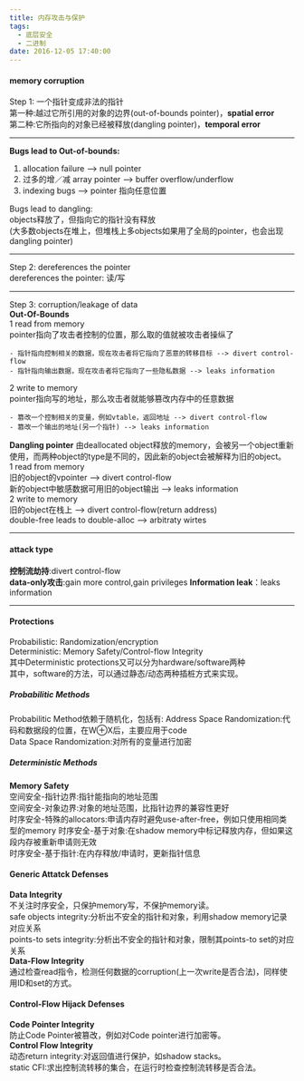 ```yaml
---
title: 内存攻击与保护
tags:
  - 底层安全
  - 二进制
date: 2016-12-05 17:40:00
---
```


#### memory corruption
Step 1: 一个指针变成非法的指针   
第一种:越过它所引用的对象的边界(out-of-bounds pointer)，**spatial error**   
第二种:它所指向的对象已经被释放(dangling pointer)，**temporal error**  

----------

**Bugs lead to Out-of-bounds:**  
1. allocation failure --> null pointer  
2. 过多的增／减 array pointer --> buffer overflow/underflow  
3. indexing bugs --> pointer 指向任意位置

Bugs lead to dangling:  
objects释放了，但指向它的指针没有释放  
(大多数objects在堆上，但堆栈上多objects如果用了全局的pointer，也会出现dangling pointer)   

----------

Step 2: dereferences the pointer  
dereferences the pointer: 读/写  

----------

Step 3: corruption/leakage of data   
**Out-Of-Bounds**    
1 read from memory  
pointer指向了攻击者控制的位置，那么取的值就被攻击者操纵了

	- 指针指向控制相关的数据，现在攻击者将它指向了恶意的转移目标 --> divert control-flow
	- 指针指向输出数据，现在攻击者将它指向了一些隐私数据 --> leaks information  

2 write to memory  
pointer指向写的地址，那么攻击者就能够篡改内存中的任意数据  

	- 篡改一个控制相关的变量，例如vtable，返回地址 --> divert control-flow  
	- 篡改一个输出的地址(另一个指针) --> leaks information  
	
**Dangling  pointer**
由deallocated object释放的memory，会被另一个object重新使用，而两种object的type是不同的，因此新的object会被解释为旧的object。  
1 read from memory  
旧的object的vpointer -->  divert control-flow  
新的object中敏感数据可用旧的object输出 --> leaks information   
2 write to memory  
旧的object在栈上 -->  divert control-flow(return address)  
double-free leads to double-alloc --> arbitraty wirtes  

------------ 
#### attack type
**控制流劫持**:divert control-flow  
**data-only攻击**:gain more control,gain privileges 
**Information leak**：leaks information  

------------
#### Protections
Probabilistic: Randomization/encryption  
Deterministic: Memory Safety/Control-flow Integrity   
其中Deterministic protections又可以分为hardware/software两种  
其中，software的方法，可以通过静态/动态两种插桩方式来实现。  

##### Probabilitic Methods 
Probabilitic Method依赖于随机化，包括有: 
Address Space Randomization:代码和数据段的位置，在W⊕X后，主要应用于code    
Data Space Randomization:对所有的变量进行加密  

##### Deterministic Methods  
**Memory Safety**  
空间安全-指针边界:指针能指向的地址范围  
空间安全-对象边界:对象的地址范围，比指针边界的兼容性更好   
时序安全-特殊的allocators:申请内存时避免use-after-free，例如只使用相同类型的memory
时序安全-基于对象:在shadow memory中标记释放内存，但如果这段内存被重新申请则无效  
时序安全-基于指针:在内存释放/申请时，更新指针信息  

#### Generic Attatck Defenses  
**Data Integrity**  
不关注时序安全，只保护memory写，不保护memory读。  
safe objects integrity:分析出不安全的指针和对象，利用shadow memory记录对应关系  
points-to sets integrity:分析出不安全的指针和对象，限制其points-to set的对应关系  
**Data-Flow Integrity**  
通过检查read指令，检测任何数据的corruption(上一次write是否合法)，同样使用ID和set的方式。  

#### Control-Flow Hijack Defenses  
**Code Pointer Integrity**  
防止Code Pointer被篡改，例如对Code pointer进行加密等。  
**Control Flow Integrity**  
动态return integrity:对返回值进行保护，如shadow stacks。  
static CFI:求出控制流转移的集合，在运行时检查控制流转移是否合法。  
